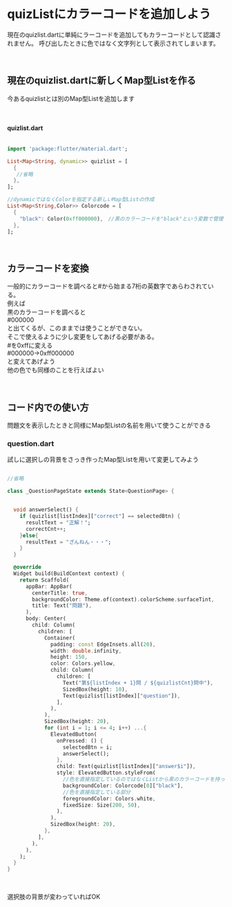 # **quizListにカラーコードを追加しよう**

現在のquizlist.dartに単純にラーコードを追加してもカラーコードとして認識されません。
呼び出したときに色ではなく文字列として表示されてしまいます。

<br>

## **現在のquizlist.dartに新しくMap型Listを作る**

今あるquizlistとは別のMap型Listを追加します

<br>

#### **quizlist.dart**

```dart

import 'package:flutter/material.dart';

List<Map<String, dynamic>> quizlist = [
  {
   //省略
  },
];

//dynamicではなくColorを指定する新しいMap型Listの作成
List<Map<String,Color>> Colorcode = [
  {
    "black": Color(0xff000000),　//黒のカラーコードを"black"という変数で管理している
  },
];

```

<br>

## **カラーコードを変換**

一般的にカラーコードを調べると#から始まる7桁の英数字であらわされている。  
例えば  
黒のカラーコードを調べると  
#000000  
と出てくるが、このままでは使うことができない。  
そこで使えるように少し変更をしてあげる必要がある。  
#を0xffに変える  
#000000->0xff000000  
と変えてあげよう  
他の色でも同様のことを行えばよい  

<br>

## **コード内での使い方**

問題文を表示したときと同様にMap型Listの名前を用いて使うことができる


### **question.dart**

試しに選択しの背景をさっき作ったMap型Listを用いて変更してみよう

```dart

//省略

class _QuestionPageState extends State<QuestionPage> {


  void answerSelect() {
    if (quizlist[listIndex]["correct"] == selectedBtn) {
      resultText = "正解！";
      correctCnt++;
    }else{
      resultText = "ざんねん・・・";
    }
  }

  @override
  Widget build(BuildContext context) {
    return Scaffold(
      appBar: AppBar(
        centerTitle: true,
        backgroundColor: Theme.of(context).colorScheme.surfaceTint,
        title: Text("問題"),
      ),
      body: Center(
        child: Column(
          children: [
            Container(
              padding: const EdgeInsets.all(20),
              width: double.infinity,
              height: 150,
              color: Colors.yellow,
              child: Column(
                children: [
                  Text("第${listIndex + 1}問 / ${quizlistCnt}問中"),
                  SizedBox(height: 10),
                  Text(quizlist[listIndex]["question"]),
                ],
              ),
            ),
            SizedBox(height: 20),
            for (int i = 1; i <= 4; i++) ...{
              ElevatedButton(
                onPressed: () {
                  selectedBtn = i;
                  answerSelect();
                },
                child: Text(quizlist[listIndex]["answer$i"]),
                style: ElevatedButton.styleFrom(
                  //色を直接指定しているのではなくListから黒のカラーコードを持ってきている部分
                  backgroundColor: Colorcode[0]["black"], 
                  //色を直接指定している部分 
                  foregroundColor: Colors.white,
                  fixedSize: Size(200, 50),
                ),
              ),
              SizedBox(height: 20),
            },
          ],
        ),
      ),
    );
  }
}

```

<br>

選択肢の背景が変わっていればOK

<br>